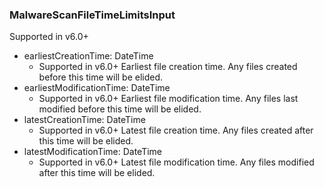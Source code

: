 ### MalwareScanFileTimeLimitsInput
Supported in v6.0+

- earliestCreationTime: DateTime
  - Supported in v6.0+
      Earliest file creation time.  Any files created before this time will be elided.
- earliestModificationTime: DateTime
  - Supported in v6.0+
      Earliest file modification time.  Any files last modified before this time will be elided.
- latestCreationTime: DateTime
  - Supported in v6.0+
      Latest file creation time.  Any files created after this time will be elided.
- latestModificationTime: DateTime
  - Supported in v6.0+
      Latest file modification time.  Any files modified after this time will be elided.
